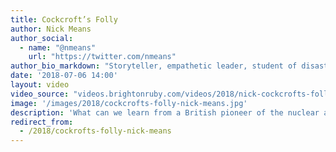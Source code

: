 ```yaml
---
title: Cockcroft’s Folly
author: Nick Means
author_social:
  - name: "@nmeans"
    url: "https://twitter.com/nmeans"
author_bio_markdown: "Storyteller, empathetic leader, student of disasters, builder of distributed teams. Unabashed AV geek. VP of Engineering at Muve Health."
date: '2018-07-06 14:00'
layout: video
video_source: "videos.brightonruby.com/videos/2018/nick-cockcrofts-folly.mp4"
image: '/images/2018/cockcrofts-folly-nick-means.jpg'
description: 'What can we learn from a British pioneer of the nuclear age.'
redirect_from:
  - /2018/cockrofts-folly-nick-means
---
```

